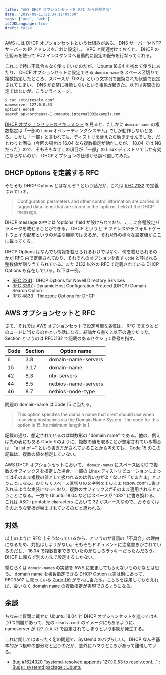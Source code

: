 ```yaml
---
title: "AWS DHCP オプションセットを RFC から理解する"
date: "2019-09-11T21:34:11+09:00"
tags: ["aws", "web"]
isCJKLanguage: true
draft: false
---
```


AWS には DHCP オプションセットという仕組みがある。 DNS サーバーや NTP サーバーの IP アドレスをこれに設定し、 VPC と関連付けておくと、 DHCP の仕組みを使って EC2 インスタンスへ自動的に設定の配布を行なってくれる。

これまで特に不具合もなく使っていたのだが、 Ubuntu 18.04 を初めて使うにあたり、 DHCP オプションセットに設定できる `domain-name` をスペース区切りで複数指定したところ、スペースが「032」という文字列で置換された状態で設定されてしまい、 DNS が正常に機能しないという事象が起きた。以下は実際の設定ではないが、こういうイメージ。

```bash
$ cat /etc/resolv.conf
nameserver 127.0.0.53
options edns0
search ap-northeast-1.compute.internal032example.com
```

[DHCP オプションセットのドキュメント](https://docs.aws.amazon.com/ja_jp/vpc/latest/userguide/VPC_DHCP_Options.html) を見ると、たしかに `domain-name` の複数指定は「一部の Linux オペレーティングシステム」でしか動作しないとある。しかし「一部」と言われても、ディストリを替えたら動きませんでした、だとわりと困る（今回の場合は 16.04 なら複数指定が動作したが、 18.04 では NG だった）ので、そもそもなぜこの項目が「一部」の Linux ディストリでしか有効にならないのか、 DHCP オプションの仕様から調べ直してみた。

## DHCP Options を定義する RFC

そもそも DHCP Options とはなんぞ？という話だが、これは [RFC 2132](https://tools.ietf.org/html/rfc2132) で定義されている。

> Configuration parameters and other control information are carried in tagged data items that are stored in the 'options' field of the DHCP message. 

DHCP message の中には 'options' field が設けられており、ここに各種設定パラメータを載せることができる。 DHCP というと IP アドレスやデフォルトゲートウェイの配布というのが主な機能ではあるが、それ以外の様々な設定値がここに載ってくる。

DHCP Options はなんでも情報を載せられるわけではなく、何を載せられるのかが RFC 内で定義されており、それぞれのオプションを表す `Code` と呼ばれる整数値が割り当てられている。また 2132 以外の RFC で定義されている DHCP Options も存在している。以下は一例。

* [RFC 2241](https://tools.ietf.org/html/rfc2241) : DHCP Options for Novell Directory Services
* [RFC 3397](https://tools.ietf.org/html/rfc3397) : Dynamic Host Configuration Protocol (DHCP) Domain Search Option
* [RFC 4833](https://tools.ietf.org/html/rfc4833) : Timezone Options for DHCP

## AWS オプションセットと RFC

さて、それでは AWS オプションセットで設定可能な各値は、 RFC で言うとどのコードに当たるのかという話になる。結論から書くと以下の通りだった。Section というのは RFC2132 で記載のあるセクション番号を指す。

| Code | Section | Option name          |
|------|---------|----------------------|
|    6 |     3.8 | domain-name-servers  |
|   15 |    3.17 | domain-name          |
|   42 |     8.3 | ntp-servers          |
|   44 |     8.5 | netbios-name-servers |
|   46 |     8.7 | netbios-node-type    |

問題の domain-name は Code 15 に当たる。

>  This option specifies the domain name that client should use when resolving hostnames via the Domain Name System.
>  The code for this option is 15.  Its minimum length is 1.

記載の通り、想定されているのは単数形の "domain name" である。他の、例えば先の表にもある Code 6 のように、複数の値を取ることが想定されている場合は　"a list of ~" という書き方がされていることから考えても、 Code 15 のこの記載は、複数の値を想定していない。

AWS DHCP オプションセットにおいて、 `domain-names` にスペース区切りで複数のサフィックスを指定した場合、一部の Linux ディストリビューションによってはそのまま複数の値として扱われるのは言い方がよくないが「たまたま」ということになる。おそらくスペース区切りの文字列をそのまま resolv.conf に書き入れるような実装になっており、複数のサフィックスがそのまま適用されるということになる。一方で Ubuntu 18.04 などはスペースが "032" に書き換わる、これは ASCII printable characters において 32 がスペースなので、おそらくはそのような変換が噛まされているのだと思われる。

## 対処

以上のように RFC 上そうなっているから、というのが冒頭の「不具合」の理由になるため、対処はしようがない。そもそもドキュメントに注意書きがされているのだし、 16.04 で複数指定できていたのがむしろラッキーだったんだろう。 DHCP に頼らず別の方法で設定するしかない。

望むらくは `domain-names` の実装を AWS に変更してもらえないものかなとは思う。 domain name を複数指定できる DHCP Option は実は別にあって、 RFC3397 に載っている [Code 119](https://tools.ietf.org/html/rfc3397#section-2) がそれに当たる。こちらを採用してもらえれば、憂いなく domain name の複数指定が実現できるようになる。

## 余談

ちなみに冒頭に載せた Ubuntu 18.04 と DHCP オプションセットを巡ってはもう1つ問題があって、先の `resolv.conf` のイメージにもあるように、 nameserver が `127.0.0.53` で設定されてしまうという事象が発生する。

これに関してはまったく別の問題で、Systemd のバグらしい。 DHCP なんぞ基本的かつ根幹の部分だと思うのだが、意外にハマりどころがあって難儀している。

* [Bug #1624320 “systemd-resolved appends 127.0.0.53 to resolv.conf...” : Bugs : systemd package : Ubuntu](https://bugs.launchpad.net/ubuntu/+source/systemd/+bug/1624320)
